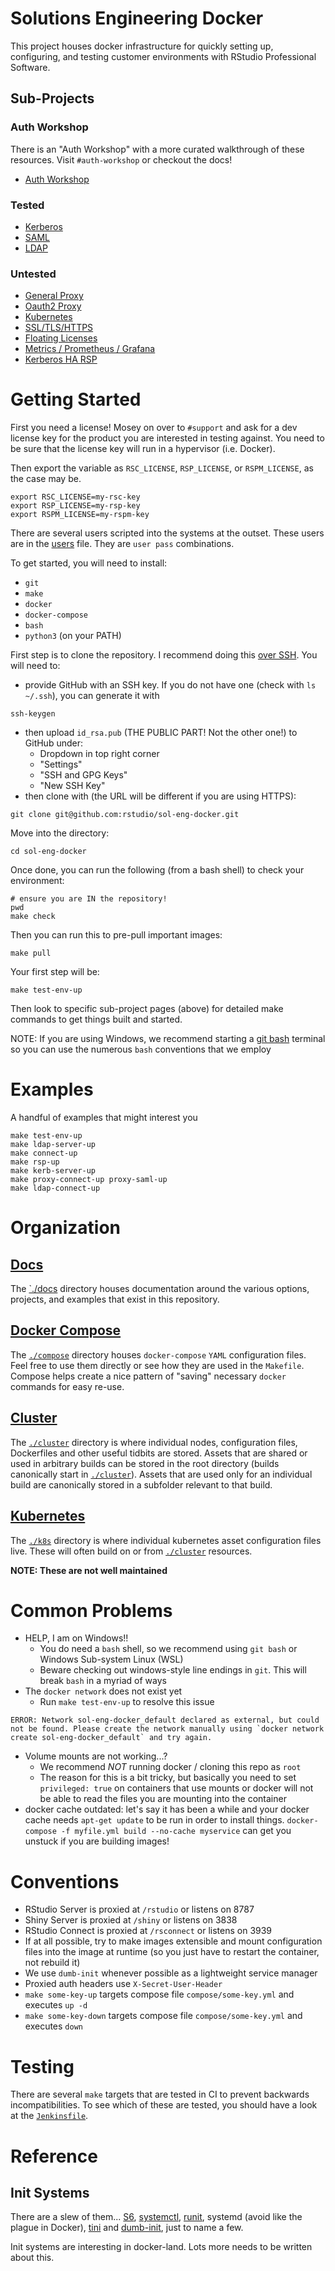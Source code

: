 # Solutions Engineering Docker

This project houses docker infrastructure for quickly setting up, configuring,
and testing customer environments with RStudio Professional Software.

## Sub-Projects

### Auth Workshop

There is an "Auth Workshop" with a more curated walkthrough of these resources.
Visit `#auth-workshop` or checkout the docs!

- [Auth Workshop](./workshop)

### Tested

- [Kerberos](./docs/kerberos.md)
- [SAML](./docs/saml.md)
- [LDAP](./docs/ldap.md)

### Untested

- [General Proxy](./docs/proxy.md)
- [Oauth2 Proxy](./docs/oauth2.md)
- [Kubernetes](./docs/k8s.md)
- [SSL/TLS/HTTPS](./docs/ssl.md)
- [Floating Licenses](./cluster/float/README.md)
- [Metrics / Prometheus / Grafana](./docs/metrics.md)
- [Kerberos HA RSP](./docs/kerberos-ha-rsp.md)

# Getting Started

First you need a license! Mosey on over to `#support` and ask for a dev license
key for the product you are interested in testing against.  You need to be sure
that the license key will run in a hypervisor (i.e. Docker).

Then export the variable as `RSC_LICENSE`, `RSP_LICENSE`, or `RSPM_LICENSE`, as
the case may be.

```
export RSC_LICENSE=my-rsc-key
export RSP_LICENSE=my-rsp-key
export RSPM_LICENSE=my-rspm-key
```

There are several users scripted into the systems at the outset.  These users
are in the [users](./cluster/users) file. They are `user pass` combinations.

To get started, you will need to install:
 - `git`
 - `make`
 - `docker`
 - `docker-compose`
 - `bash`
 - `python3` (on your PATH)

First step is to clone the repository. I recommend doing this [over
SSH](https://help.github.com/en/github/authenticating-to-github/connecting-to-github-with-ssh).
You will need to:
- provide GitHub with an SSH key. If you do not have one (check with `ls
  ~/.ssh`), you can generate it with
```
ssh-keygen
```
- then upload `id_rsa.pub` (THE PUBLIC PART! Not the other one!) to GitHub under:
    - Dropdown in top right corner
    - "Settings"
    - "SSH and GPG Keys"
    - "New SSH Key"
- then clone with (the URL will be different if you are using HTTPS):
```
git clone git@github.com:rstudio/sol-eng-docker.git
```

Move into the directory:
```
cd sol-eng-docker
```

Once done, you can run the following (from a bash shell) to check your environment:
```
# ensure you are IN the repository!
pwd
make check
```

Then you can run this to pre-pull important images:
```
make pull
```

Your first step will be:
```
make test-env-up
```

Then look to specific sub-project pages (above) for detailed make commands to get things built and started.

NOTE: If you are using Windows, we recommend starting a [git
bash](https://gitforwindows.org/) terminal so you can use the numerous `bash`
conventions that we employ

# Examples

A handful of examples that might interest you
```
make test-env-up
make ldap-server-up
make connect-up
make rsp-up
make kerb-server-up
make proxy-connect-up proxy-saml-up
make ldap-connect-up
```

# Organization

## [Docs](./docs)

The [`./docs](./docs) directory houses documentation around the various
options, projects, and examples that exist in this repository.

## [Docker Compose](./compose)

The [`./compose`](./compose) directory houses `docker-compose` `YAML`
configuration files. Feel free to use them directly or see how they are used in
the `Makefile`. Compose helps create a nice pattern of "saving" necessary
`docker` commands for easy re-use.

## [Cluster](./cluster)

The [`./cluster`](./cluster) directory is where individual nodes, configuration
files, Dockerfiles and other useful tidbits are stored.  Assets that are shared
or used in arbitrary builds can be stored in the root directory (builds
canonically start in [`./cluster`](./cluster)).  Assets that are used only for
an individual build are canonically stored in a subfolder relevant to that
build.

## [Kubernetes](./k8s)

The [`./k8s`](./k8s) directory is where individual kubernetes asset configuration files
live. These will often build on or from [`./cluster`](./cluster) resources.

**NOTE: These are not well maintained**

# Common Problems

- HELP, I am on Windows!!
    - You do need a `bash` shell, so we recommend using `git bash` or Windows Sub-system Linux (WSL)
    - Beware checking out windows-style line endings in `git`. This will break `bash` in a myriad of ways
- The `docker network` does not exist yet
    - Run `make test-env-up` to resolve this issue
```
ERROR: Network sol-eng-docker_default declared as external, but could not be found. Please create the network manually using `docker network create sol-eng-docker_default` and try again.
```
- Volume mounts are not working...?
    - We recommend _NOT_ running docker / cloning this repo as `root`
    - The reason for this is a bit tricky, but basically you need to set `privileged: true` on containers that use mounts or docker will not be able to read the files you are mounting into the container
- docker cache outdated: let's say it has been a while and your docker cache
  needs `apt-get update` to be run in order to install things.  `docker-compose
-f myfile.yml build --no-cache myservice` can get you unstuck if you are
building images!

# Conventions

- RStudio Server is proxied at `/rstudio` or listens on 8787
- Shiny Server is proxied at `/shiny` or listens on 3838
- RStudio Connect is proxied at `/rsconnect` or listens on 3939
- If at all possible, try to make images extensible and mount configuration
files into the image at runtime (so you just have to restart the container, not
rebuild it)
- We use `dumb-init` whenever possible as a lightweight service manager
- Proxied auth headers use `X-Secret-User-Header`
- `make some-key-up` targets compose file `compose/some-key.yml` and executes `up -d`
- `make some-key-down` targets compose file `compose/some-key.yml` and executes `down`

# Testing

There are several `make` targets that are tested in CI to prevent backwards
incompatibilities. To see which of these are tested, you should have a look at
the [`Jenkinsfile`](./Jenkinsfile).

# Reference

## Init Systems

There are a slew of them... [S6](todo), [systemctl](todo), [runit](todo),
systemd (avoid like the plague in Docker), [tini](todo) and [dumb-init](todo), just to name
a few.

Init systems are interesting in docker-land.  Lots more needs to be written about this.
